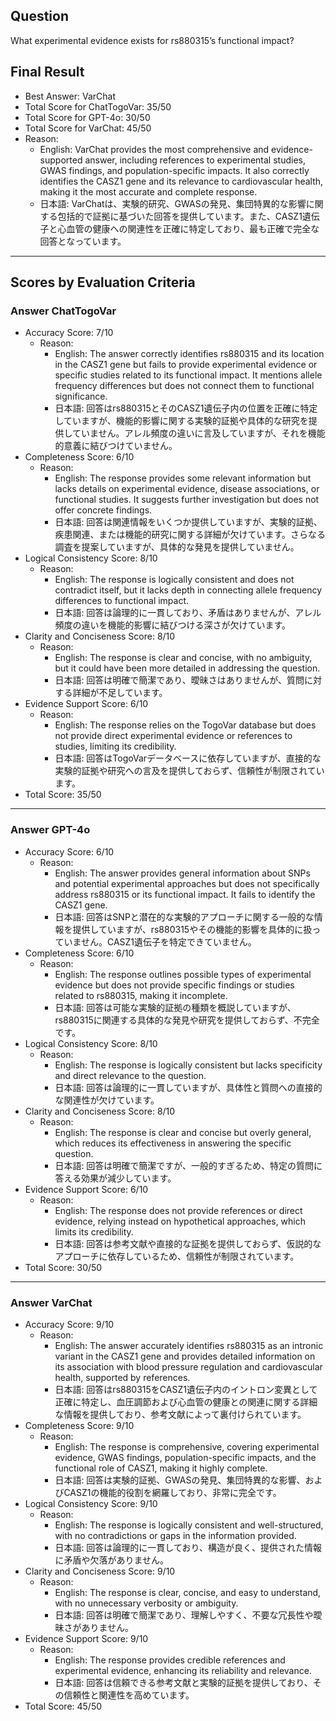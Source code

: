 ## Question

What experimental evidence exists for rs880315’s functional impact?

## Final Result

- Best Answer: VarChat
- Total Score for ChatTogoVar: 35/50
- Total Score for GPT-4o: 30/50
- Total Score for VarChat: 45/50
- Reason:
  - English: VarChat provides the most comprehensive and evidence-supported answer, including references to experimental studies, GWAS findings, and population-specific impacts. It also correctly identifies the CASZ1 gene and its relevance to cardiovascular health, making it the most accurate and complete response.
  - 日本語: VarChatは、実験的研究、GWASの発見、集団特異的な影響に関する包括的で証拠に基づいた回答を提供しています。また、CASZ1遺伝子と心血管の健康への関連性を正確に特定しており、最も正確で完全な回答となっています。

---

## Scores by Evaluation Criteria

### Answer ChatTogoVar
- Accuracy Score: 7/10
  - Reason: 
    - English: The answer correctly identifies rs880315 and its location in the CASZ1 gene but fails to provide experimental evidence or specific studies related to its functional impact. It mentions allele frequency differences but does not connect them to functional significance.
    - 日本語: 回答はrs880315とそのCASZ1遺伝子内の位置を正確に特定していますが、機能的影響に関する実験的証拠や具体的な研究を提供していません。アレル頻度の違いに言及していますが、それを機能的意義に結びつけていません。
- Completeness Score: 6/10
  - Reason: 
    - English: The response provides some relevant information but lacks details on experimental evidence, disease associations, or functional studies. It suggests further investigation but does not offer concrete findings.
    - 日本語: 回答は関連情報をいくつか提供していますが、実験的証拠、疾患関連、または機能的研究に関する詳細が欠けています。さらなる調査を提案していますが、具体的な発見を提供していません。
- Logical Consistency Score: 8/10
  - Reason: 
    - English: The response is logically consistent and does not contradict itself, but it lacks depth in connecting allele frequency differences to functional impact.
    - 日本語: 回答は論理的に一貫しており、矛盾はありませんが、アレル頻度の違いを機能的影響に結びつける深さが欠けています。
- Clarity and Conciseness Score: 8/10
  - Reason: 
    - English: The response is clear and concise, with no ambiguity, but it could have been more detailed in addressing the question.
    - 日本語: 回答は明確で簡潔であり、曖昧さはありませんが、質問に対する詳細が不足しています。
- Evidence Support Score: 6/10
  - Reason: 
    - English: The response relies on the TogoVar database but does not provide direct experimental evidence or references to studies, limiting its credibility.
    - 日本語: 回答はTogoVarデータベースに依存していますが、直接的な実験的証拠や研究への言及を提供しておらず、信頼性が制限されています。
- Total Score: 35/50

---

### Answer GPT-4o
- Accuracy Score: 6/10
  - Reason: 
    - English: The answer provides general information about SNPs and potential experimental approaches but does not specifically address rs880315 or its functional impact. It fails to identify the CASZ1 gene.
    - 日本語: 回答はSNPと潜在的な実験的アプローチに関する一般的な情報を提供していますが、rs880315やその機能的影響を具体的に扱っていません。CASZ1遺伝子を特定できていません。
- Completeness Score: 6/10
  - Reason: 
    - English: The response outlines possible types of experimental evidence but does not provide specific findings or studies related to rs880315, making it incomplete.
    - 日本語: 回答は可能な実験的証拠の種類を概説していますが、rs880315に関連する具体的な発見や研究を提供しておらず、不完全です。
- Logical Consistency Score: 8/10
  - Reason: 
    - English: The response is logically consistent but lacks specificity and direct relevance to the question.
    - 日本語: 回答は論理的に一貫していますが、具体性と質問への直接的な関連性が欠けています。
- Clarity and Conciseness Score: 8/10
  - Reason: 
    - English: The response is clear and concise but overly general, which reduces its effectiveness in answering the specific question.
    - 日本語: 回答は明確で簡潔ですが、一般的すぎるため、特定の質問に答える効果が減少しています。
- Evidence Support Score: 6/10
  - Reason: 
    - English: The response does not provide references or direct evidence, relying instead on hypothetical approaches, which limits its credibility.
    - 日本語: 回答は参考文献や直接的な証拠を提供しておらず、仮説的なアプローチに依存しているため、信頼性が制限されています。
- Total Score: 30/50

---

### Answer VarChat
- Accuracy Score: 9/10
  - Reason: 
    - English: The answer accurately identifies rs880315 as an intronic variant in the CASZ1 gene and provides detailed information on its association with blood pressure regulation and cardiovascular health, supported by references.
    - 日本語: 回答はrs880315をCASZ1遺伝子内のイントロン変異として正確に特定し、血圧調節および心血管の健康との関連に関する詳細な情報を提供しており、参考文献によって裏付けられています。
- Completeness Score: 9/10
  - Reason: 
    - English: The response is comprehensive, covering experimental evidence, GWAS findings, population-specific impacts, and the functional role of CASZ1, making it highly complete.
    - 日本語: 回答は実験的証拠、GWASの発見、集団特異的な影響、およびCASZ1の機能的役割を網羅しており、非常に完全です。
- Logical Consistency Score: 9/10
  - Reason: 
    - English: The response is logically consistent and well-structured, with no contradictions or gaps in the information provided.
    - 日本語: 回答は論理的に一貫しており、構造が良く、提供された情報に矛盾や欠落がありません。
- Clarity and Conciseness Score: 9/10
  - Reason: 
    - English: The response is clear, concise, and easy to understand, with no unnecessary verbosity or ambiguity.
    - 日本語: 回答は明確で簡潔であり、理解しやすく、不要な冗長性や曖昧さがありません。
- Evidence Support Score: 9/10
  - Reason: 
    - English: The response provides credible references and experimental evidence, enhancing its reliability and relevance.
    - 日本語: 回答は信頼できる参考文献と実験的証拠を提供しており、その信頼性と関連性を高めています。
- Total Score: 45/50